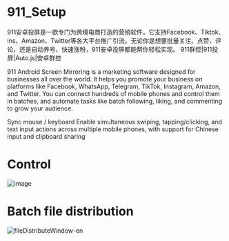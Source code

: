 # 911_Setup
911安卓投屏是一款专门为跨境电商打造的营销软件，它支持Facebook、Tiktok、ins、Amazon、Twitter等各大平台推广引流。无论你是想要批量关注、点赞、评论，还是自动养号、快速涨粉，911安卓投屏都能帮你轻松实现。 911群控|911投屏|Auto.js|安卓群控

911 Android Screen Mirroring is a marketing software designed for businesses all over the world. It helps you promote your business on platforms like Facebook, WhatsApp, Telegram, TikTok, Instagram, Amazon, and Twitter. You can connect hundreds of mobile phones and control them in batches, and automate tasks like batch following, liking, and commenting to grow your audience.

Sync mouse / keyboard Enable simultaneous swiping, tapping/clicking, and text input actions across multiple mobile phones, with support for Chinese input and clipboard sharing
# Control
![image](https://github.com/user-attachments/assets/6e514771-4c1a-4af6-b0de-39f5c405c505)
# Batch file distribution
![fileDistributeWindow-en](https://github.com/user-attachments/assets/302c76c2-2d0b-4ae4-b91c-50608db4f6d3)
